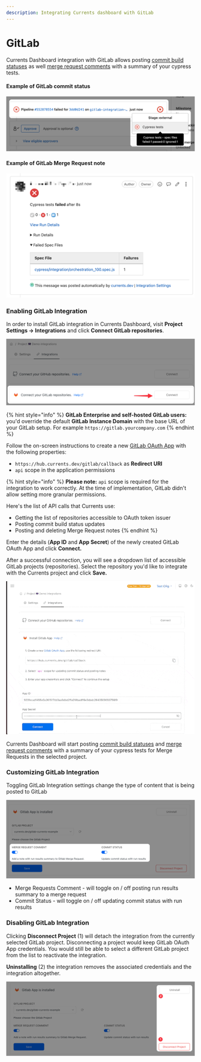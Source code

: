 ```yaml
---
description: Integrating Currents dashboard with GitLab
---
```


# GitLab

Currents Dashboard integration with GitLab allows posting [commit build statuses](https://docs.gitlab.com/ee/api/commits.html#post-the-build-status-to-a-commit) as well [merge request comments](https://docs.gitlab.com/ee/user/discussions/) with a summary of your cypress tests.

#### Example of GitLab commit status

![Cypress GitLab Integration - commit build status example](../.gitbook/assets/cypress-gitlab-integration-commit-status.png)

#### Example of GitLab Merge Request note

![Cypress GitLab Integration - Merge Request comment example](../.gitbook/assets/cypress-gitlab-merge-request-note.png)

### Enabling GitLab Integration

In order to install GitLab integration in Currents Dashboard, visit **Project Settings -> Integrations** and click **Connect GitLab repositories**.

![Installing GitLab integration for Cypress](../.gitbook/assets/cypress-gitlab-install-integration.png)

{% hint style="info" %}
**GitLab Enterprise and self-hosted GitLab users:** you'd override the default **GitLab Instance Domain** with the base URL of your GitLab setup. For example `https://gitlab.yourcompany.com`
{% endhint %}

Follow the on-screen instructions to create a new [GitLab OAuth App](https://docs.gitlab.com/ee/integration/oauth\_provider.html#user-owned-applications) with the following properties:

* `https://hub.currents.dev/gitlab/callback` as **Redirect URI**&#x20;
* `api` scope in the application permissions

{% hint style="info" %}
**Please note:** `api` scope is required for the integration to work correctly. At the time of implementation, GitLab didn't allow setting more granular permissions.&#x20;

Here's the list of API calls that Currents use:

* Getting the list of repositories accessible to OAuth token issuer
* Posting commit build status updates
* Posting and deleting Merge Request notes
{% endhint %}

Enter the details (**App ID** and **App Secret**) of the newly created GitLab OAuth App and click **Connect.**

After a successful connection, you will see a dropdown list of accessible  GitLab projects (repositories). Select the repository you'd like to integrate with the Currents project and click **Save.**

![Installing GitLab Integration with Cypress](../.gitbook/assets/cypress-gitlab-installation.gif)

Currents Dashboard will start posting [commit build statuses](https://docs.gitlab.com/ee/api/commits.html#post-the-build-status-to-a-commit) and [merge request comments](https://docs.gitlab.com/ee/user/discussions/) with a summary of your cypress tests for Merge Requests in the selected project.

### Customizing GitLab Integration&#x20;

Toggling GitLab Integration settings change the type of content that is being posted to GitLab

![Customizing GitLab Integration](<../.gitbook/assets/CleanShot 2022-06-02 at 00.52.52@2x.png>)

* Merge Requests Comment - will toggle on / off posting  run results summary to a merge request
* Commit Status - will toggle on / off updating commit status with run results

### Disabling GitLab Integration

Clicking **Disconnect Project** (1) will detach the integration from the currently selected GitLab project. Disconnecting a project would keep GitLab OAuth App credentials. You would still be able to select a different GitLab project from the list to reactivate the integration.&#x20;

**Uninstalling** (2) the integration removes the associated credentials and the integration altogether.

![Disabling GitLab Integration](<../.gitbook/assets/CleanShot 2022-06-02 at 00.57.05@2x.png>)
